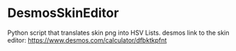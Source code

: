 # DesmosSkinEditor
Python script that translates skin png into HSV Lists.
desmos link to the skin editor: https://www.desmos.com/calculator/dfbktkpfnt
